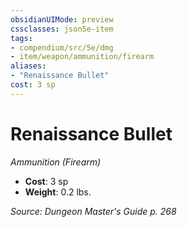 ```yaml
---
obsidianUIMode: preview
cssclasses: json5e-item
tags:
- compendium/src/5e/dmg
- item/weapon/ammunition/firearm
aliases: 
- "Renaissance Bullet"
cost: 3 sp
---
```

# Renaissance Bullet
*Ammunition (Firearm)*  

- **Cost**: 3 sp
- **Weight**: 0.2 lbs.

*Source: Dungeon Master's Guide p. 268*